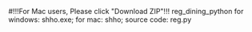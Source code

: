 #!!!For Mac users, Please click "Download ZIP"!!!
reg_dining_python
for windows: shho.exe; for mac: shho; source code: reg.py
